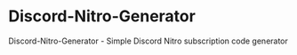 # Discord-Nitro-Generator
Discord-Nitro-Generator - Simple Discord Nitro subscription code generator
